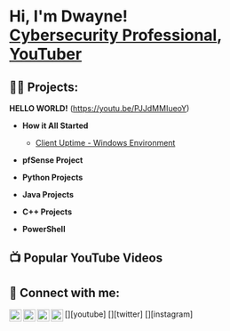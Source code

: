 <h1>Hi, I'm Dwayne! <br/> <a href="https://www.linkedin.com/in/clarkedwaynem/">Cybersecurity Professional</a>, <a href="https://www.youtube.com/@DwayneMClarke">YouTuber</a></h1>

<h2>👨‍💻 Projects:</h2>

<b>HELLO WORLD!</b> (https://youtu.be/PJJdMMIueoY)

- <b>How it All Started</b>
   - [Client Uptime - Windows Environment](https://github.com/DwayneMClarke/batchScriptClientUptime)

- <b>pfSense Project</b>
    
- <b>Python Projects</b>

- <b>Java Projects</b>

- <b>C++ Projects</b>
  
- <b>PowerShell</b>
  


<h2>📺 Popular YouTube Videos</h2>


<h2> 🤳 Connect with me:</h2>

[<img align="left" alt="DwayneMClarke | YouTube" width="22px" src="https://cdn.jsdelivr.net/npm/simple-icons@v3/icons/youtube.svg" />][youtube]
[<img align="left" alt="DwayneMClarke | Twitter" width="22px" src="https://cdn.jsdelivr.net/npm/simple-icons@v3/icons/twitter.svg" />][twitter]
[<img align="left" alt="DwayneMClarke | LinkedIn" width="22px" src="https://cdn.jsdelivr.net/npm/simple-icons@v3/icons/linkedin.svg" />][linkedin]
[<img align="left" alt="DwayneMClarke | Instagram" width="22px" src="https://cdn.jsdelivr.net/npm/simple-icons@v3/icons/instagram.svg" />][instagram]



[linkedin]: https://www.linkedin.com/in/clarkedwaynem/

<!--
**dwaynemclarke/dwaynemclarke** is a ✨ _special_ ✨ repository because its `README.md` (this file) appears on your GitHub profile.

Here are some ideas to get you started:

- 🔭 I’m currently working on ...
- 🌱 I’m currently learning ...
- 👯 I’m looking to collaborate on ...
- 🤔 I’m looking for help with ...
- 💬 Ask me about ...
- 📫 How to reach me: ...
- ⚡ Fun fact: ...
-->
